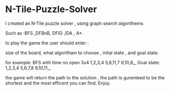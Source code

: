# N-Tile-Puzzle-Solver
I created an N-Tile puzzle solver , using graph search algorithems

Such as :BFS ,DFBnB, DFID ,IDA , A*.

to play the game the user should enter :

  size of the board, what algoritham to choose , inital state , and goal state. 

  for example: 
BFS
with time
no open
3x4
1,2,3,4
5,6,11,7
9,10,8,_
Goal state:
1,2,3,4
5,6,7,8
9,10,11,_
  
  
  
  the game will return the path to the solution , the path is gurenteed to be the shortest and the most efficent you can find.
  Enjoy.
